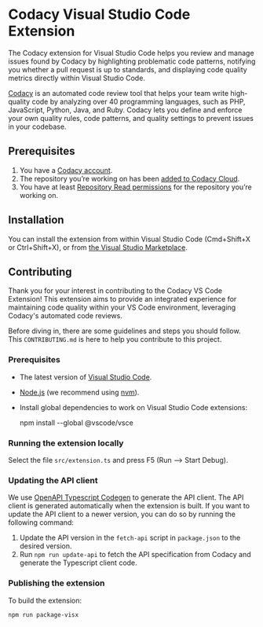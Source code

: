 # Codacy Visual Studio Code Extension

The Codacy extension for Visual Studio Code helps you review and manage issues found by Codacy by highlighting problematic code patterns, notifying you whether a pull request is up to standards, and displaying code quality metrics directly within Visual Studio Code.

[Codacy](https://www.codacy.com/) is an automated code review tool that helps your team write high-quality code by analyzing over 40 programming languages, such as PHP, JavaScript, Python, Java, and Ruby. Codacy lets you define and enforce your own quality rules, code patterns, and quality settings to prevent issues in your codebase.

## Prerequisites
1.  You have a [Codacy account](https://www.codacy.com/signup-codacy).
2.  The repository you’re working on has been [added to Codacy Cloud](https://docs.codacy.com/organizations/managing-repositories/#adding-a-repository).
3.  You have at least [Repository Read permissions](https://docs.codacy.com/organizations/roles-and-permissions-for-organizations/) for the repository you’re working on.

## Installation

You can install the extension from within Visual Studio Code (Cmd+Shift+X or Ctrl+Shift+X), or from [the Visual Studio Marketplace](https://marketplace.visualstudio.com/items?itemName=codacy-app.codacy).

## Contributing

Thank you for your interest in contributing to the Codacy VS Code Extension! This extension aims to provide an integrated experience for maintaining code quality within your VS Code environment, leveraging Codacy's automated code reviews.

Before diving in, there are some guidelines and steps you should follow. This `CONTRIBUTING.md` is here to help you contribute to this project.

### Prerequisites

- The latest version of [Visual Studio Code](https://code.visualstudio.com/download).
- [Node.js](https://nodejs.org/en/download/) (we recommend using [nvm](https://github.com/nvm-sh/nvm)).
- Install global dependencies to work on Visual Studio Code extensions:

    npm install --global @vscode/vsce

### Running the extension locally

Select the file `src/extension.ts` and press F5 (Run --> Start Debug).

### Updating the API client

We use [OpenAPI Typescript Codegen](https://github.com/ferdikoomen/openapi-typescript-codegen) to generate the API client. The API client is generated automatically when the extension is built. If you want to update the API client to a newer version, you can do so by running the following command:

1.  Update the API version in the `fetch-api` script in `package.json` to the desired version.
2.  Run `npm run update-api` to fetch the API specification from Codacy and generate the Typescript client code.


### Publishing the extension

To build the extension:

    npm run package-visx